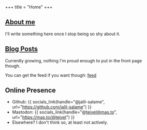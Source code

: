 +++
title = "Home"
+++

## [About me](@/about.md)

I'll write something here once I stop being so shy about it.

## [Blog Posts](@/blog/_index.md)

Currently growing, nothing I'm proud enough to put in the front page though.

You can get the feed if you want though: [feed](/atom.xml)

## Online Presence

- Github: {{ socials_link(handle="@jalil-salame", url="https://github.com/jalil-salame") }}
- Mastodon: {{ socials_link(handle="@teivel@mas.to", url="https://mas.to/@teivel") }}
- Elsewhere? I don't think so, at least not actively.
